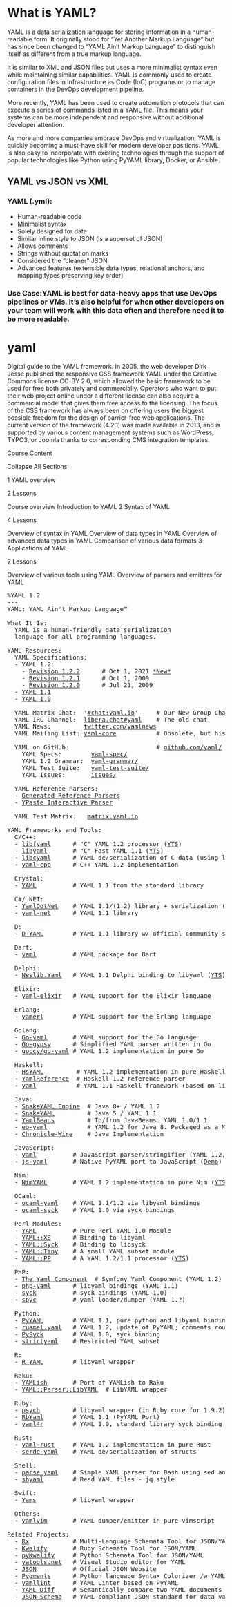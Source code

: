 # What is YAML?
YAML is a data serialization language for storing information in a human-readable form. It originally stood for “Yet Another Markup Language” but has since been changed to “YAML Ain’t Markup Language” to distinguish itself as different from a true markup language.

It is similar to XML and JSON files but uses a more minimalist syntax even while maintaining similar capabilities. YAML is commonly used to create configuration files in Infrastructure as Code (IoC) programs or to manage containers in the DevOps development pipeline.

More recently, YAML has been used to create automation protocols that can execute a series of commands listed in a YAML file. This means your systems can be more independent and responsive without additional developer attention.

As more and more companies embrace DevOps and virtualization, YAML is quickly becoming a must-have skill for modern developer positions. YAML is also easy to incorporate with existing technologies through the support of popular technologies like Python using PyYAML library, Docker, or Ansible.
<!--~~~~~~~~~~~~~~~~~~~~~~~~~~~~~~~~~~~~~~~~~~~~~~~~~~~~~~~~~~~~~~~~~~~~~~~~~~~~~~~~~~~~~~~~~~~~~~-->
## YAML vs JSON vs XML
### YAML (.yml):
  - Human-readable code
  - Minimalist syntax
  - Solely designed for data
  - Similar inline style to JSON (is a superset of JSON)
  - Allows comments
  - Strings without quotation marks
  - Considered the “cleaner” JSON
  - Advanced features (extensible data types, relational anchors, and mapping types preserving key order)

### <b>Use Case:</b>YAML is best for data-heavy apps that use DevOps pipelines or VMs. It’s also helpful for when other developers on your team will work with this data often and therefore need it to be more readable.
<!--~~~~~~~~~~~~~~~~~~~~~~~~~~~~~~~~~~~~~~~~~~~~~~~~~~~~~~~~~~~~~~~~~~~~~~~~~~~~~~~~~~~~~~~~~~~~~~-->
# yaml
Digital guide to the YAML framework.
In 2005, the web developer Dirk Jesse published the responsive CSS framework YAML under the Creative Commons license CC-BY 2.0, which allowed the basic framework to be used for free both privately and commercially. Operators who want to put their web project online under a different license can also acquire a commercial model that gives them free access to the licensing. The focus of the CSS framework has always been on offering users the biggest possible freedom for the design of barrier-free web applications. The current version of the framework (4.2.1) was made available in 2013, and is supported by various content management systems such as WordPress, TYPO3, or Joomla thanks to corresponding CMS integration templates.


Course Content


Collapse All Sections

1
YAML overview

2 Lessons

Course overview
Introduction to YAML
2
Syntax of YAML

4 Lessons

Overview of syntax in YAML
Overview of data types in YAML
Overview of advanced data types in YAML
Comparison of various data formats
3
Applications of YAML

2 Lessons

Overview of various tools using YAML
Overview of parsers and emitters for YAML



<!--~~~~~~~~~~~~~~~~~~~~~~~~~~~~~~~~~~~~~~~~~~~~~~~~~~~~~~~~~~~~~~~~~~~~~~~~~~~~~~~~~~~~~~~~~~~~~~~~~~~~~~-->
<script>if (window.location.protocol === "http:" && window.location.hostname === "yaml.org") { window.location.href = window.location.href.replace( "http:", "https:"); }</script>

<title>The Official YAML Web Site</title>

<link rel="stylesheet" type="text/css"
  href="css/screen.css" />

<link rel="icon" href="/favicon.svg" />

<pre class="content">
<span class="ydir">%YAML 1.2</span>
<span class="ydoc">---</span>
<span class="ykey">YAML</span><span class="ysep">:</span> YAML Ain't Markup Language™

<span class="ykey">What It Is</span><span class="ysep">:</span>
  YAML is a human-friendly data serialization
  language for all programming languages.

<span class="ykey">YAML Resources</span><span class="ysep">:</span>
  <span class="ykey">YAML Specifications</span><span class="ysep">:</span>
  - <span class="ykey">YAML 1.2</span><span class="ysep">:</span>
    - <a href="/spec/1.2.2/">Revision 1.2.2</a>      <span class="ycom"># Oct 1, 2021 <a href="https://yaml.com/blog/2021-10/new-yaml-spec/">*New*</a></span>
    - <a href="/spec/1.2.1/">Revision 1.2.1</a>      <span class="ycom"># Oct 1, 2009</span>
    - <a href="/spec/1.2.0/">Revision 1.2.0</a>      <span class="ycom"># Jul 21, 2009</span>
  - <a href="/spec/1.1">YAML 1.1</a>
  - <a href="/spec/1.0">YAML 1.0</a>

  <span class="ykey">YAML Matrix Chat</span><span class="ysep">:</span>  '<a href="https://matrix.to/#/#chat:yaml.io">#chat:yaml.io</a>'     <span class="ycom"># Our New Group Chat Room!</span>
  <span class="ykey">YAML IRC Channel</span><span class="ysep">:</span>  <a href="https://web.libera.chat/?channels#yaml">libera.chat#yaml</a>    <span class="ycom"># The old chat</span>
  <span class="ykey">YAML News</span><span class="ysep">:</span>         <a href="https://twitter.com/yamlnews">twitter.com/yamlnews</a>
  <span class="ykey">YAML Mailing List</span><span class="ysep">:</span> <a href="https://lists.sourceforge.net/lists/listinfo/yaml-core">yaml-core</a>           <span class="ycom"># Obsolete, but historical</span>

  <span class="ykey">YAML on GitHub</span><span class="ysep">:</span>                        <span class="ycom">#</span> <a href="https://github.com/yaml/">github.com/yaml/</a>
    <span class="ykey">YAML Specs</span><span class="ysep">:</span>        <a href="https://github.com/yaml/yaml-spec">yaml-spec/</a>
    <span class="ykey">YAML 1.2 Grammar</span><span class="ysep">:</span>  <a href="https://github.com/yaml/yaml-grammar">yaml-grammar/</a>
    <span class="ykey">YAML Test Suite</span><span class="ysep">:</span>   <a href="https://github.com/yaml/yaml-test-suite" name="yts">yaml-test-suite/</a>
    <span class="ykey">YAML Issues</span><span class="ysep">:</span>       <a href="https://github.com/yaml/yaml/issues">issues/</a>

  <span class="ykey">YAML Reference Parsers</span><span class="ysep">:</span>
  - <a href="https://github.com/yaml/yaml-reference-parser">Generated Reference Parsers</a>
  - <a href="http://ben-kiki.org/ypaste">YPaste Interactive Parser</a>

  <span class="ykey">YAML Test Matrix</span><span class="ysep">:</span>   <a href="https://matrix.yaml.io/">matrix.yaml.io</a>
<!--  <span class="ykey">YAML Docker Runtimes</span><span class="ysep">:</span> <a href="https://github.com/yaml/yaml-runtimes">/yaml-runtimes</a>
  <span class="ykey">YAML Cookbook (Ruby)</span><span class="ysep">:</span> <a href="YAML_for_ruby.html">YAML_for_ruby.html</a> --><!-- http://yaml4r.sourceforge.net/cookbook/ --><!--
-->
<span class="ykey">YAML Frameworks and Tools</span><span class="ysep">:</span>
  <span class="ykey">C/C++</span><span class="ysep">:</span>
  - <a href="https://github.com/pantoniou/libfyaml"               >libfyaml</a>      <span class="ycom"># "C" YAML 1.2 processor (<a href="#yts" title="Uses YAML Test Suite">YTS</a></span>)
  - <a href="http://pyyaml.org/wiki/LibYAML"                      >libyaml</a>       <span class="ycom"># "C" Fast YAML 1.1 (<a href="#yts" title="Uses YAML Test Suite">YTS</a></span>)
  - <a href="https://github.com/tlsa/libcyaml"                    >libcyaml</a>      <span class="ycom"># YAML de/serialization of C data (using libyaml)</span>
  - <a href="https://github.com/jbeder/yaml-cpp/"                 >yaml-cpp</a>      <span class="ycom"># C++ YAML 1.2 implementation</span>

  <span class="ykey">Crystal</span><span class="ysep">:</span>
  - <a href="https://crystal-lang.org/api/latest/YAML.html"       >YAML</a>          <span class="ycom"># YAML 1.1 from the standard library</span>

  <span class="ykey">C#/.NET</span><span class="ysep">:</span>
  - <a href="https://github.com/aaubry/YamlDotNet"                >YamlDotNet</a>    <span class="ycom"># YAML 1.1/(1.2) library + serialization (<a href="#yts" title="Uses YAML Test Suite">YTS</a></span>)
  - <a href="http://yaml-net-parser.sourceforge.net/"             >yaml-net</a>      <span class="ycom"># YAML 1.1 library</span>

  <span class="ykey">D</span><span class="ysep">:</span>
  - <a href="https://github.com/dlang-community/D-YAML"           >D-YAML</a>        <span class="ycom"># YAML 1.1 library w/ official community support (<a href="#yts" title="Uses YAML Test Suite">YTS</a></span>)

  <span class="ykey">Dart</span><span class="ysep"    >:</span>
  - <a href="https://pub.dartlang.org/packages/yaml"              >yaml</a>          <span class="ycom"># YAML package for Dart</span>

  <span class="ykey">Delphi</span><span class="ysep">:</span>
  - <a href="https://github.com/neslib/Neslib.Yaml"               >Neslib.Yaml</a>   <span class="ycom"># YAML 1.1 Delphi binding to libyaml (<a href="#yts" title="Uses YAML Test Suite">YTS</a></span>)

  <span class="ykey">Elixir</span><span class="ysep">:</span>
  - <a href="https://github.com/KamilLelonek/yaml-elixir"         >yaml-elixir</a>   <span class="ycom"># YAML support for the Elixir language</span>

  <span class="ykey">Erlang</span><span class="ysep">:</span>
  - <a href="https://github.com/yakaz/yamerl"                     >yamerl</a>        <span class="ycom"># YAML support for the Erlang language</span>

  <span class="ykey">Golang</span><span class="ysep">:</span>
  - <a href="https://github.com/go-yaml/yaml"                     >Go-yaml</a>       <span class="ycom"># YAML support for the Go language</span>
  - <a href="https://github.com/kylelemons/go-gypsy"              >Go-gypsy</a>      <span class="ycom"># Simplified YAML parser written in Go</span>
  - <a href="https://github.com/goccy/go-yaml"                    >goccy/go-yaml</a> <span class="ycom"># YAML 1.2 implementation in pure Go</span>

  <span class="ykey">Haskell</span><span class="ysep">:</span>
  - <a href="https://hackage.haskell.org/package/HsYAML"          >HsYAML</a>         <span class="ycom"># YAML 1.2 implementation in pure Haskell (<a href="#yts" title="Uses YAML Test Suite">YTS</a></span>)
  - <a href="https://hackage.haskell.org/package/YamlReference"   >YamlReference</a>  <span class="ycom"># Haskell 1.2 reference parser</span>
  - <a href="https://hackage.haskell.org/package/yaml"            >yaml</a>           <span class="ycom"># YAML 1.1 Haskell framework (based on libyaml)</span>

  <span class="ykey">Java</span><span class="ysep">:</span>
  - <a href="https://bitbucket.org/snakeyaml/snakeyaml-engine"    >SnakeYAML Engine</a>  <span class="ycom"># Java 8+ / YAML 1.2</span>
  - <a href="https://bitbucket.org/snakeyaml/snakeyaml"           >SnakeYAML</a>         <span class="ycom"># Java 5 / YAML 1.1</span>
  - <a href="https://github.com/EsotericSoftware/yamlbeans"       >YamlBeans</a>         <span class="ycom"># To/from JavaBeans. YAML 1.0/1.1</span>
  - <a href="https://github.com/decorators-squad/eo-yaml"         >eo-yaml</a>           <span class="ycom"># YAML 1.2 for Java 8. Packaged as a Module (Java 9+)</span>
  - <a href="https://github.com/OpenHFT/Chronicle-Wire"           >Chronicle-Wire</a>    <span class="ycom"># Java Implementation</span>

  <span class="ykey">JavaScript</span><span class="ysep">:</span>
  - <a href="https://github.com/eemeli/yaml"                      >yaml</a>          <span class="ycom"># JavaScript parser/stringifier (YAML 1.2, 1.1) (<a href="#yts" title="Uses YAML Test Suite">YTS</a></span>)
  - <a href="https://github.com/nodeca/js-yaml"                   >js-yaml</a>       <span class="ycom"># Native PyYAML port to JavaScript (<a href="https://nodeca.github.io/js-yaml/">Demo</a></span>)

  <span class="ykey">Nim</span><span class="ysep">:</span>
  - <a href="https://nimyaml.org"                                 >NimYAML</a>       <span class="ycom"># YAML 1.2 implementation in pure Nim (<a href="#yts" title="Uses YAML Test Suite">YTS</a></span>)

  <span class="ykey">OCaml</span><span class="ysep">:</span>
  - <a href="https://github.com/avsm/ocaml-yaml"                  >ocaml-yaml</a>    <span class="ycom"># YAML 1.1/1.2 via libyaml bindings</span>
  - <a href="http://ocaml-syck.sourceforge.net"                   >ocaml-syck</a>    <span class="ycom"># YAML 1.0 via syck bindings</span>

  <span class="ykey">Perl Modules</span><span class="ysep">:</span>
  - <a href="https://metacpan.org/release/YAML"                   >YAML</a>          <span class="ycom"># Pure Perl YAML 1.0 Module</span>
  - <a href="https://metacpan.org/release/YAML-LibYAML"           >YAML::XS</a>      <span class="ycom"># Binding to libyaml</span>
  - <a href="https://metacpan.org/release/YAML-Syck"              >YAML::Syck</a>    <span class="ycom"># Binding to libsyck</span>
  - <a href="https://metacpan.org/release/YAML-Tiny"              >YAML::Tiny</a>    <span class="ycom"># A small YAML subset module</span>
  - <a href="https://metacpan.org/release/YAML-PP"                >YAML::PP</a>      <span class="ycom"># A YAML 1.2/1.1 processor (<a href="#yts" title="Uses YAML Test Suite">YTS</a></span>)

  <span class="ykey">PHP</span><span class="ysep">:</span>
  - <a href="https://symfony.com/doc/current/components/yaml.html">The Yaml Component</a>  <span class="ycom"># Symfony Yaml Component (YAML 1.2)</span>
  - <a href="http://pecl.php.net/package/yaml"                    >php-yaml</a>      <span class="ycom"># libyaml bindings (YAML 1.1)</span>
  - <a href="http://pecl.php.net/package/syck"                    >syck</a>          <span class="ycom"># syck bindings (YAML 1.0)</span>
  - <a href="https://github.com/mustangostang/spyc"               >spyc</a>          <span class="ycom"># yaml loader/dumper (YAML 1.?)</span>

  <span class="ykey">Python</span><span class="ysep">:</span>
  - <a href="http://pyyaml.org"                                   >PyYAML</a>        <span class="ycom"># YAML 1.1, pure python and libyaml binding</span>
  - <a href="https://pypi.python.org/pypi/ruamel.yaml"            >ruamel.yaml</a>   <span class="ycom"># YAML 1.2, update of PyYAML; comments round-trip</span>
  - <a href="https://github.com/yaml/pysyck"                      >PySyck</a>        <span class="ycom"># YAML 1.0, syck binding</span>
  - <a href="https://pypi.org/project/strictyaml/"                >strictyaml</a>    <span class="ycom"># Restricted YAML subset</span>

  <span class="ykey">R</span><span class="ysep">:</span>
  - <a href="https://github.com/viking/r-yaml"                    >R YAML</a>        <span class="ycom"># libyaml wrapper</span>

  <span class="ykey">Raku</span><span class="ysep">:</span>
  - <a href="https://github.com/Leont/yamlish"                    >YAMLish</a>       <span class="ycom"># Port of YAMLish to Raku</span>
  - <a href="https://github.com/tony-o/perl6-libyaml"             >YAML::Parser::LibYAML</a>  <span class="ycom"># LibYAML wrapper</span>

  <span class="ykey">Ruby</span><span class="ysep">:</span>
  - <a href="http://github.com/tenderlove/psych"                  >psych</a>         <span class="ycom"># libyaml wrapper (in Ruby core for 1.9.2)</span>
  - <a href="https://rubygems.org/gems/RbYAML/versions/0.2.0"     >RbYaml</a>        <span class="ycom"># YAML 1.1 (PyYAML Port)</span>
  - <a href="http://yaml4r.sourceforge.net/doc/"                  >yaml4r</a>        <span class="ycom"># YAML 1.0, standard library syck binding</span>

  <span class="ykey">Rust</span><span class="ysep">:</span>
  - <a href="https://github.com/chyh1990/yaml-rust"               >yaml-rust</a>     <span class="ycom"># YAML 1.2 implementation in pure Rust</span>
  - <a href="https://github.com/dtolnay/serde-yaml"               >serde-yaml</a>    <span class="ycom"># YAML de/serialization of structs</span>

  <span class="ykey">Shell</span><span class="ysep">:</span>
  - <a href="https://github.com/mrbaseman/parse_yaml"             >parse_yaml</a>    <span class="ycom"># Simple YAML parser for Bash using sed and awk</span>
  - <a href="https://pypi.org/project/shyaml/"                    >shyaml</a>        <span class="ycom"># Read YAML files - jq style</span>

  <span class="ykey">Swift</span><span class="ysep">:</span>
  - <a href="https://github.com/jpsim/Yams"                       >Yams</a>          <span class="ycom"># libyaml wrapper</span>

  <span class="ykey">Others</span><span class="ysep">:</span>
  - <a href="http://www.vim.org/scripts/script.php?script_id=3191">yamlvim</a>       <span class="ycom"># YAML dumper/emitter in pure vimscript</span>

<span class="ykey">Related Projects</span><span class="ysep">:</span>
  - <a href="http://rjbs.manxome.org/rx/"                 >Rx</a>            <span class="ycom"># Multi-Language Schemata Tool for JSON/YAML</span>
  - <a href="ihttps://www.rubydoc.info/gems/kwalify/"     >Kwalify</a>       <span class="ycom"># Ruby Schemata Tool for JSON/YAML</span> <!--  - <a href="http://github.com/trans/yaml_vim/tree/master">yaml_vim</a>      <span class="ycom"># vim syntax files for YAML</span> -->
  - <a href="https://github.com/Grokzen/pykwalify"        >pyKwalify</a>     <span class="ycom"># Python Schemata Tool for JSON/YAML</span>
  - <a href="http://www.codeplex.com/yaml/"               >yatools.net</a>   <span class="ycom"># Visual Studio editor for YAML</span>
  - <a href="http://json.org/"                            >JSON</a>          <span class="ycom"># Official JSON Website</span>
  - <a href="http://pygments.org/demo/?lang=yaml"         >Pygments</a>      <span class="ycom"># Python language Syntax Colorizer /w YAML support</span>
  - <a href="https://github.com/adrienverge/yamllint"     >yamllint</a>      <span class="ycom"># YAML Linter based on PyYAML</span>
  - <a href="https://yamldiff.com/"                       >YAML Diff</a>     <span class="ycom"># Semantically compare two YAML documents</span>
  - <a href="https://json-schema-everywhere.github.io/yaml">JSON Schema</a>   <span class="ycom"># YAML-compliant JSON standard for data validation</span>
<!--
<span class="ykey">News</span><span class="ysep">:</span>
  - 20-NOV-2011 -- <a href="https://github.com/nodeca/js-yaml">JS-YAML</a>, a JavaScript YAML parser by <a href="https://github.com/ixti">Alexey Zapparov</a> and <a href="https://github.com/puzrin">Vitaly Puzrin</a>.
  - 18-AUG-2010 -- <a href="http://svn.ruby-lang.org/repos/ruby/tags/v1_9_2_0/NEWS">Ruby 1.9.2 includes psych</a>, a libyaml wrapper by <a href="http://github.com/tenderlove">Aaron Patterson</a>. <!--  - 17-AUG-2010 -- <a href="http://yamlvim.hg.sourceforge.net/hgweb/yamlvim/yamlvim/summary">vimscript parser/emitter</a> was created by Nikolay Pavlov. - - >
  - 01-OCT-2009 -- <a href="spec/1.2/">YAML 1.2 (3rd Edition) was patched</a>.
  - 21-JUL-2009 -- <a href="spec/1.2/">YAML 1.2 (3rd Edition) was released</a>.
  - 28-APR-2009 -- <a href="http://trac-hg.assembla.com/snakeyaml/">A new version of SnakeYAML was released</a>.
  - 01-APR-2009 -- The YAML 1.2 spec was planned to be finalized by the end of the month.
  - 07-JAN-2009 -- <a href="http://trac-hg.assembla.com/snakeyaml/">Andrey Somov releases SnakeYAML, a 1.1 YAML Parser</a>
  - 03-JAN-2009 -- <a href="http://www.codeplex.com/yaml/">Burt Harris announced YAML for .NET and editor for Visual Studio</a>
  - 02-DEC-2008 -- <a href="http://code.google.com/p/yaml-cpp/">Jesse Beder released YAML for C++</a>
  - 11-MAY-2008 -- <a href="spec/1.2/">Oren Ben-Kiki has released a new YAML 1.2 spec draft</a>
  - 29-NOV-2007 -- <a href="http://pecl.php.net/package/syck">Alexey Zakhlestin has updated his Syck (YAML 1.0) binding for PHP</a> <!--  - 23-NOV-2007 -- <a href="http://flexonrails.net/?p=98">Derek Wischusen has release Action Script 3 YAML 1.1</a> - - >
  - 01-AUG-2006 -- <a href="http://pyyaml.org/wiki/LibYAML">Kirill Simonov has released libyaml, a parser and emitter in "C"</a> <!--  - 06-JUN-2006 -- <a href="http://jvyaml.dev.java.net">Ola Bini is at it again, this time with a Java implementation</a> - - > <!--  - 03-JUN-2006 -- <a href="http://lumumba.uhasselt.be/~christophe/YAML/">Christophe Lambrechts and Jonathan Slenders announced a .NET parser</a> - - > <!--  - 07-MAY-2006 -- <a href="http://rbyaml.rubyforge.org">Ola Bini released a pure-ruby YAML 1.1 parser and emitter</a> - - >
  - 12-APR-2006 -- Kirill's YAML 1.1 parser for Python is now at PyYAML
  - 05-FEB-2006 -- <a href="http://spyc.sf.net">Spyc YAML for PHP is now at version 0.3</a>
  - 17-DEC-2005 -- <a href="https://www.rubydoc.info/gems/kwalify/">Makoto Kuwata has released Kwalify 0.5, YAML/JSON schema validator</a>
  - 14-DEC-2005 -- <a href="http://jyaml.sourceforge.net">Toby Ho has released Jyaml, a Java library for YAML based on Rolf Veen's work</a> <!--  - 30-AUG-2005 -- <a href="http://pyyaml.org/wiki/PySyck">Kirill Simonov has produce a wonderful Python binding for Syck</a> - - >
  - 08-APR-2005 -- <a href="http://json.org">As it turns out, YAML is a superset of the JSON serialization language</a>
  - 18-MAY-2005 -- <a href="http://whytheluckystiff.net/syck/">Why has released version 0.55 of Syck</a>
  - 28-DEC-2004 -- <a href="spec/">Announcing YAML 1.1 Working Draft</a>
  - 01-OCT-2004 -- <a href="http://will.thimbleby.net/yaml.html">YAML for Cocoa was released by Will Thimbley</a>
  - 08-FEB-2004 -- <a href="http://sourceforge.net/projects/yaml-javascript">Slaven Rezic announced a new version of his JavaScript binding</a>
  - 29-JAN-2004 -- Ingy, Oren, and Clark spent 4 days hacking on the spec in Portland.
  - 10-OCT-2003 -- The Syck implementation with bindings for Ruby, Python,
                   and PHP is now at version .41
  - 26-APR-2003 -- Mike Orr has taken over the Pure Python development.
  - 26-APR-2003 -- Brian Ingerson has created a FIT platform for Wiki-like testing.
  - 24-JAN-2003 -- Updates to specification.
  - 25-JUL-2002 -- Both the Ruby and Python parsers have made significant progress.
                   There is an article about YAML by Kendall Grant Clark at xml.com.
                   There is also a draft XML binding.
  - 02-JUL-2002 -- Brian Ingerson will be giving a 45 minute presentation on YAML at the
                   O'Reilly Open Source Conference in San Diego on July 24th 2002.
  - 01-FEB-2002 -- Brian's Perl implementation YAML.pm, has been updated with new documentation.
                   Included in this release is YSH, a test shell for learning how YAML works.
  - 03-JAN-2002 -- YAML(tm) starts the new year with a new name YAML Ain't Markup Language.
  - 17-MAY-2001 -- YAML now has a mailing list at SourceForge.
  - 15-MAY-2001 -- YAML is started with a first pass specification.
-->
